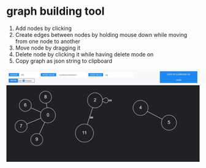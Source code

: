 # graph building tool

1. Add nodes by clicking
2. Create edges between nodes by holding mouse down while moving from one node to another
3. Move node by dragging it
4. Delete node by clicking it while having delete mode on
5. Copy graph as json string to clipboard

![graph](docs/graph.jpg)